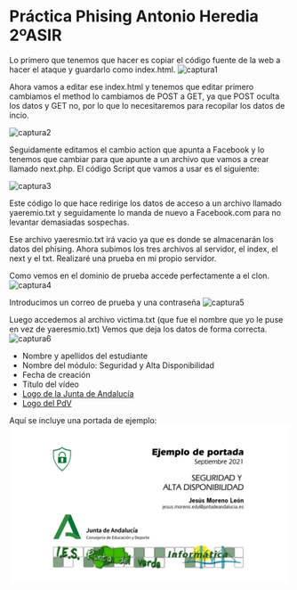 # Práctica Phising Antonio Heredia 2ºASIR

Lo primero que tenemos que hacer es copiar el código fuente de la web a hacer el ataque y guardarlo como index.html.
![captura1](https://pruebas.nuevomarketing.es/wp-content/uploads/2021/10/Captura.png)


Ahora vamos a editar ese index.html y tenemos que editar primero cambiamos el method lo cambiamos de POST a GET, ya que POST oculta los datos y GET no, por lo que lo necesitaremos para recopilar los datos de incio.

![captura2](https://pruebas.nuevomarketing.es/wp-content/uploads/2021/10/2.png)&nbsp;



Seguidamente editamos el cambio action que apunta a Facebook y lo tenemos que cambiar para que apunte a un archivo que vamos a crear llamado next.php.
El código Script que vamos a usar es el siguiente:


![captura3](https://pruebas.nuevomarketing.es/wp-content/uploads/2021/10/4.png)


Este código lo que hace redirige los datos de acceso a un archivo llamado yaeremio.txt y seguidamente lo manda de nuevo a Facebook.com para no levantar demasiadas sospechas.

Ese archivo yaeresmio.txt irá vacio ya que es donde se almacenarán los datos del phising.
Ahora subimos los tres archivos al servidor, el index, el next y el txt.
Realizaré una prueba en mi propio servidor.

Como vemos en el dominio de prueba accede perfectamente a el clon.
![captura4](https://pruebas.nuevomarketing.es/wp-content/uploads/2021/10/5.png)


Introducimos un correo de prueba y una contraseña
![captura5](https://pruebas.nuevomarketing.es/wp-content/uploads/2021/10/6.png)


Luego accedemos al archivo victima.txt (que fue el nombre que yo le puse en vez de yaeresmio.txt)
Vemos que deja los datos de forma correcta.	
![captura6](https://pruebas.nuevomarketing.es/wp-content/uploads/2021/10/7.png)







- Nombre y apellidos del estudiante
- Nombre del módulo: Seguridad y Alta Disponibilidad
- Fecha de creación
- Título del vídeo
- [Logo de la Junta de Andalucía](https://github.com/jemole/SAD_2122/blob/main/IdentidadGrafica/Logo_CED_Junta.png)
- [Logo del PdV](https://github.com/jemole/SAD_2122/blob/main/IdentidadGrafica/logo_pdv.png)

Aquí se incluye una portada de ejemplo:
![Ejemplo de portada de vídeo](https://github.com/jemole/SAD_2122/blob/main/IdentidadGrafica/Ejemplo_portada.png)

